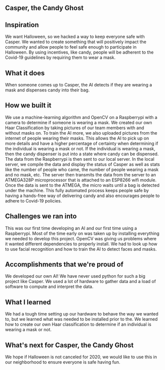 ## Casper, the Candy Ghost

## Inspiration
We want Halloween, so we hacked a way to keep everyone safe with Casper. We wanted to create something that will positively impact the community and allow people to feel safe enough to participate in Halloween. By using incentives, like candy, people will be adherent to the Covid-19 guidelines by requiring them to wear a mask.

## What it does
When someone comes up to Casper, the AI detects if they are wearing a mask and dispenses candy into their bag.   

## How we built it
We use a machine-learning algorithm and OpenCV on a Raspberrypi with a camera to determine if someone is wearing a mask. We created our own Haar Classification by taking pictures of our team members with and without masks on. To train the AI more, we also uploaded pictures from the internet of people wearing their masks. This allows the AI to pick up on more details and have a higher percentage of certainty when determining if the individual is wearing a mask or not. If the individual is wearing a mask, then the candy dispenser is put into a state where candy can be dispensed. The data from the Raspberrypi is then sent to our local server. In the local server, we compile the data and display the status of Casper as well as stats like the number of people who came, the number of people wearing a mask and no mask, etc. The server then transmits the data from the server to an ATMEGA328P microprocessor that is attached to an ESP8266 wifi module. Once the data is sent to the ATMEGA, the micro waits until a bag is detected under the machine. This fully automated process keeps people safe by having a hands-free way of delivering candy and also encourages people to adhere to Covid-19 policies.

## Challenges we ran into
This was our first time developing an AI and our first time using a Raspberrypi. Most of the time early on was taken up by installing everything we needed to develop this project. OpenCV was giving us problems where it wanted different dependencies to properly install. We had to look up how to use facial recognition and how to train the AI to detect faces and masks.

## Accomplishments that we're proud of
We developed our own AI! We have never used python for such a big project like Casper. We used a lot of hardware to gather data and a load of software to compute and interpret the data.

## What I learned
We had a tough time setting up our hardware to behave the way we wanted to, but we learned what was needed to be installed prior to the. We learned how to create our own Haar classification to determine if an individual is wearing a mask or not.

## What's next for Casper, the Candy Ghost
We hope if Halloween is not canceled for 2020, we would like to use this in our neighborhood to ensure everyone is safe having fun.
